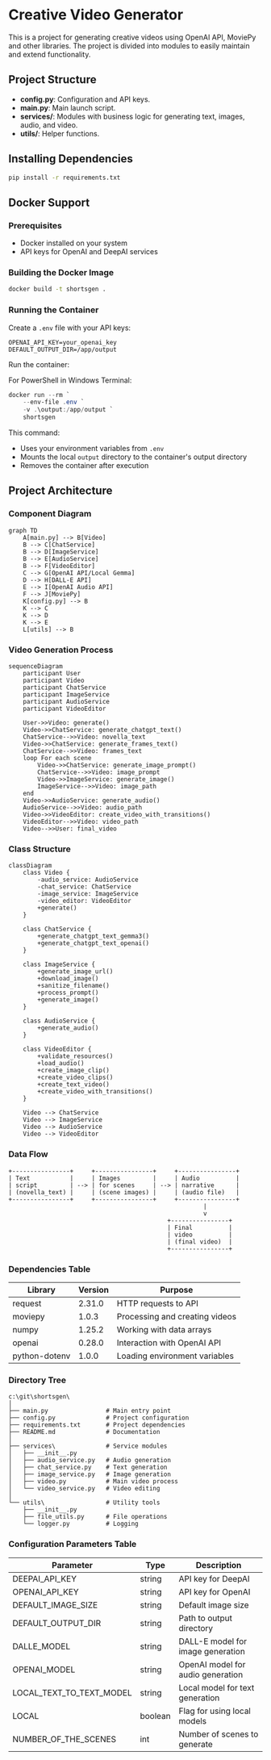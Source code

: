 # Creative Video Generator

This is a project for generating creative videos using OpenAI API, MoviePy and other libraries. The project is divided into modules to easily maintain and extend functionality.

## Project Structure

- **config.py**: Configuration and API keys.
- **main.py**: Main launch script.
- **services/**: Modules with business logic for generating text, images, audio, and video.
- **utils/**: Helper functions.

## Installing Dependencies

```bash
pip install -r requirements.txt
```

## Docker Support

### Prerequisites
- Docker installed on your system
- API keys for OpenAI and DeepAI services

### Building the Docker Image
```bash
docker build -t shortsgen .
```

### Running the Container
Create a `.env` file with your API keys:
```
OPENAI_API_KEY=your_openai_key
DEFAULT_OUTPUT_DIR=/app/output
```

Run the container:

For PowerShell in Windows Terminal:
```powershell
docker run --rm `
    --env-file .env `
    -v .\output:/app/output `
    shortsgen
```

This command:
- Uses your environment variables from `.env`
- Mounts the local `output` directory to the container's output directory
- Removes the container after execution

## Project Architecture

### Component Diagram

```mermaid
graph TD
    A[main.py] --> B[Video]
    B --> C[ChatService]
    B --> D[ImageService]
    B --> E[AudioService]
    B --> F[VideoEditor]
    C --> G[OpenAI API/Local Gemma]
    D --> H[DALL-E API]
    E --> I[OpenAI Audio API]
    F --> J[MoviePy]
    K[config.py] --> B
    K --> C
    K --> D
    K --> E
    L[utils] --> B
```

### Video Generation Process

```mermaid
sequenceDiagram
    participant User
    participant Video
    participant ChatService
    participant ImageService
    participant AudioService
    participant VideoEditor
    
    User->>Video: generate()
    Video->>ChatService: generate_chatgpt_text()
    ChatService-->>Video: novella_text
    Video->>ChatService: generate_frames_text()
    ChatService-->>Video: frames_text
    loop For each scene
        Video->>ChatService: generate_image_prompt()
        ChatService-->>Video: image_prompt
        Video->>ImageService: generate_image()
        ImageService-->>Video: image_path
    end
    Video->>AudioService: generate_audio()
    AudioService-->>Video: audio_path
    Video->>VideoEditor: create_video_with_transitions()
    VideoEditor-->>Video: video_path
    Video-->>User: final_video
```

### Class Structure

```mermaid
classDiagram
    class Video {
        -audio_service: AudioService
        -chat_service: ChatService
        -image_service: ImageService
        -video_editor: VideoEditor
        +generate()
    }
    
    class ChatService {
        +generate_chatgpt_text_gemma3()
        +generate_chatgpt_text_openai()
    }
    
    class ImageService {
        +generate_image_url()
        +download_image()
        +sanitize_filename()
        +process_prompt()
        +generate_image()
    }
    
    class AudioService {
        +generate_audio()
    }
    
    class VideoEditor {
        +validate_resources()
        +load_audio()
        +create_image_clip()
        +create_video_clips()
        +create_text_video()
        +create_video_with_transitions()
    }
    
    Video --> ChatService
    Video --> ImageService
    Video --> AudioService
    Video --> VideoEditor
```

### Data Flow

```
+----------------+     +----------------+     +----------------+
| Text           |     | Images         |     | Audio          |
| script         | --> | for scenes     | --> | narrative      | 
| (novella_text) |     | (scene images) |     | (audio file)   |
+----------------+     +----------------+     +----------------+
                                                      |
                                                      v
                                            +----------------+
                                            | Final          |
                                            | video          |
                                            | (final video)  |
                                            +----------------+
```

### Dependencies Table

| Library | Version | Purpose |
|------------|--------|------------|
| request | 2.31.0 | HTTP requests to API |
| moviepy | 1.0.3 | Processing and creating videos |
| numpy | 1.25.2 | Working with data arrays |
| openai | 0.28.0 | Interaction with OpenAI API |
| python-dotenv | 1.0.0 | Loading environment variables |

### Directory Tree

```
c:\git\shortsgen\
│
├── main.py                # Main entry point
├── config.py              # Project configuration
├── requirements.txt       # Project dependencies
├── README.md              # Documentation
│
├── services\              # Service modules
│   ├── __init__.py
│   ├── audio_service.py   # Audio generation
│   ├── chat_service.py    # Text generation
│   ├── image_service.py   # Image generation
│   ├── video.py           # Main video process
│   └── video_service.py   # Video editing
│
└── utils\                 # Utility tools
    ├── __init__.py
    ├── file_utils.py      # File operations
    └── logger.py          # Logging
```

### Configuration Parameters Table

| Parameter | Type | Description |
|----------|-----|----------|
| DEEPAI_API_KEY | string | API key for DeepAI |
| OPENAI_API_KEY | string | API key for OpenAI |
| DEFAULT_IMAGE_SIZE | string | Default image size |
| DEFAULT_OUTPUT_DIR | string | Path to output directory |
| DALLE_MODEL | string | DALL-E model for image generation |
| OPENAI_MODEL | string | OpenAI model for audio generation |
| LOCAL_TEXT_TO_TEXT_MODEL | string | Local model for text generation |
| LOCAL | boolean | Flag for using local models |
| NUMBER_OF_THE_SCENES | int | Number of scenes to generate |
